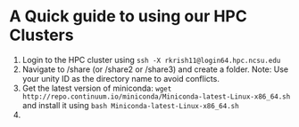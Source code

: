 # A Quick guide to using our HPC Clusters
1. Login to the HPC cluster using ```ssh -X rkrish11@login64.hpc.ncsu.edu```
2. Navigate to /share (or /share2 or /share3) and create a folder. Note: Use your unity ID as the directory name to avoid conflicts.
3. Get the latest version of miniconda: 
  ```wget http://repo.continuum.io/miniconda/Miniconda-latest-Linux-x86_64.sh```
  and install it using ```bash Miniconda-latest-Linux-x86_64.sh```
4. 

